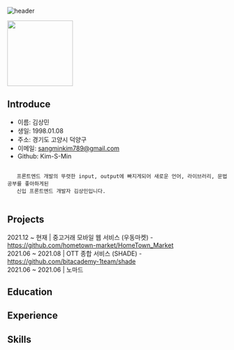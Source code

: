 ![header](https://capsule-render.vercel.app/api?type=wave&color=timeGradient&height=300&section=header&text=SangminKim&fontSize=90)</br>

<img src="https://user-images.githubusercontent.com/79624406/150952276-57bbc9b6-3d56-4eef-bfe5-c6d31247e0e9.jpg" width="150"/>

## Introduce
+ 이름: 김상민
+ 생일: 1998.01.08
+ 주소: 경기도 고양시 덕양구
+ 이메일: sangminkim789@gmail.com
+ Github: Kim-S-Min
<pre>
<code>
   프론트엔드 개발의 뚜렷한 input, output에 빠지게되어 새로운 언어, 라이브러리, 문법 공부를 좋아하게된
   신입 프론트엔드 개발자 김상민입니다.
</code>
</pre>
## Projects
2021.12 ~ 현재 | 중고거래 모바일 웹 서비스 (우동마켓) - https://github.com/hometown-market/HomeTown_Market  
2021.06 ~ 2021.08 | OTT 종합 서비스 (SHADE) - https://github.com/bitacademy-1team/shade  
2021.06 ~ 2021.06 | 노마드 

## Education

## Experience

## Skills
